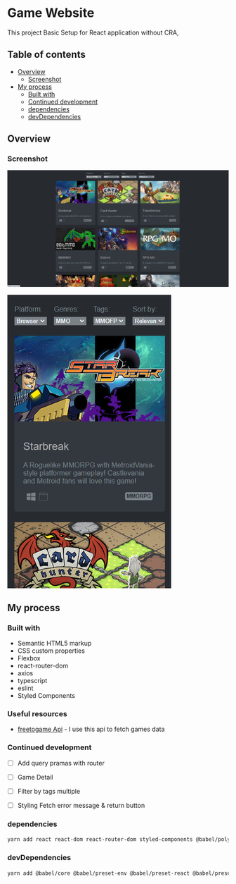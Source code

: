 # Game Website

This project Basic Setup for React application without CRA,


## Table of contents

- [Overview](#overview)
  - [Screenshot](#screenshot)
- [My process](#my-process)
  - [Built with](#built-with)
  - [Continued development](#continued-development)
  - [dependencies](#dependencies)
  - [devDependencies](#devdependencies)

## Overview
### Screenshot

![screenshot](./assets/images/screenshot.png)

![screenshot-mobile](./assets/images/screenshot-mobile.png)

## My process
### Built with

- Semantic HTML5 markup
- CSS custom properties
- Flexbox
- react-router-dom
- axios
- typescript
- eslint
- Styled Components

### Useful resources

- [freetogame Api](https://www.freetogame.com/api-doc) - I use this api to fetch games data


### Continued development

- [ ] Add query pramas with router
- [ ] Game Detail
- [ ] Filter by tags multiple
- [ ] Styling Fetch error message & return button



### dependencies
``` bash
yarn add react react-dom react-router-dom styled-components @babel/polyfill axios core-js
```

### devDependencies

```bash
yarn add @babel/core @babel/preset-env @babel/preset-react @babel/preset-typescript @types/axios @types/react @types/react-dom @types/react-router-dom @types/styled-components @typescript-eslint/eslint-plugin @typescript-eslint/parser babel-loader babel-plugin-styled-components eslint eslint-config-prettier eslint-plugin-react eslint-plugin-react-hooks html-webpack-plugin husky lint-staged prettier stylelint stylelint-config-recommended stylelint-config-styled-components stylelint-custom-processor-loader stylelint-processor-styled-components typescript webpack webpack-cli webpack-dev-server
```
